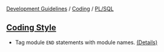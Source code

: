 [Development Guidelines](../../../README.md) / [Coding](../../../README.md#coding) / [PL/SQL](../../../README.md#coding_pl_sql)

## [Coding Style](../../../README.md#coding_pl_sql_coding_style)

- Tag module `END` statements with module names. [(Details)](coding_style/TagEND.md) <a name="TagEnd"></a>

